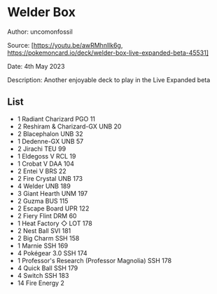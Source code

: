 # Welder Box

Author: uncomonfossil

Source: [https://youtu.be/awRMhnllk6g, https://pokemoncard.io/deck/welder-box-live-expanded-beta-45531]

Date: 4th May 2023

Description: Another enjoyable deck to play in the Live Expanded beta

## List

* 1 Radiant Charizard PGO 11
* 2 Reshiram & Charizard-GX UNB 20
* 2 Blacephalon UNB 32
* 1 Dedenne-GX UNB 57
* 2 Jirachi TEU 99
* 1 Eldegoss V RCL 19
* 1 Crobat V DAA 104
* 2 Entei V BRS 22
* 2 Fire Crystal UNB 173
* 4 Welder UNB 189
* 3 Giant Hearth UNM 197
* 2 Guzma BUS 115
* 2 Escape Board UPR 122
* 2 Fiery Flint DRM 60
* 1 Heat Factory ◇ LOT 178
* 2 Nest Ball SVI 181
* 2 Big Charm SSH 158
* 1 Marnie SSH 169
* 4 Pokégear 3.0 SSH 174
* 1 Professor's Research (Professor Magnolia) SSH 178
* 4 Quick Ball SSH 179
* 4 Switch SSH 183
* 14 Fire Energy 2
